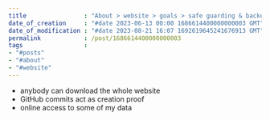 ```yaml
---
title                : "About > website > goals > safe guarding & backup"
date_of_creation     : "#date 2023-06-13 00:00 1686614400000000003 GMT"
date_of_modification : "#date 2023-08-21 16:07 1692619645241676913 GMT"
permalink            : /post/1686614400000000003
tags                 : 
- "#posts"
- "#about" 
- "#website"
---
```


- anybody can download the whole website
- GitHub commits act as creation proof
- online access to some of my data
  
